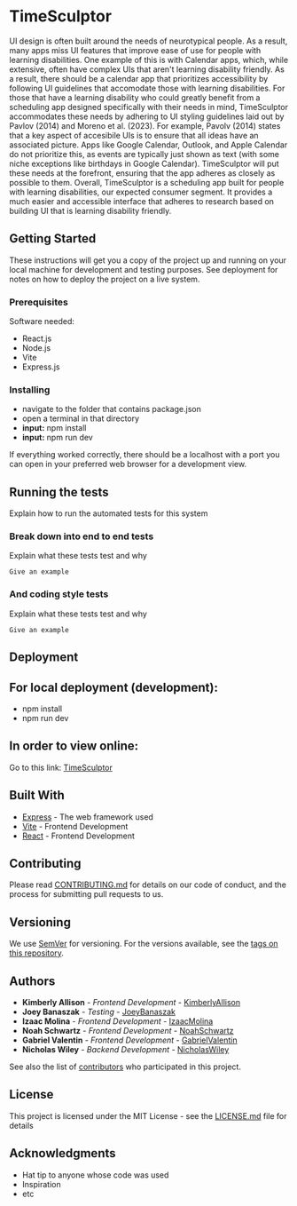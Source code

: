 # TimeSculptor
UI design is often built around the needs of neurotypical people. As a result, many apps miss UI features that improve ease of use for people with learning disabilities. One example of this is with Calendar apps, which, while extensive, often have complex UIs that aren't learning disability friendly. As a result, there should be a calendar app that prioritizes accessibility by following UI guidelines that accomodate those with learning disabilities. For those that have a learning disability who could greatly benefit from a scheduling app designed specifically with their needs in mind, TimeSculptor accommodates these needs by adhering to UI styling guidelines laid out by Pavlov (2014) and Moreno et al. (2023). For example, Pavolv (2014) states that a key aspect of accesibile UIs is to ensure that all ideas have an associated picture. Apps like Google Calendar, Outlook, and Apple Calendar do not prioritize this, as events are typically just shown as text (with some niche exceptions like birthdays in Google Calendar). TimeSculptor will put these needs at the forefront, ensuring that the app adheres as closely as possible to them. Overall, TimeSculptor is a scheduling app built for people with learning disabilities, our expected consumer segment. It provides a much easier and accessible interface that adheres to research based on building UI that is learning disability friendly.

## Getting Started

These instructions will get you a copy of the project up and running on your local machine for development and testing purposes. See deployment for notes on how to deploy the project on a live system.

### Prerequisites

Software needed:
- React.js
- Node.js
- Vite
- Express.js

### Installing

- navigate to the folder that contains package.json
- open a terminal in that directory
- **input:** npm install
- **input:** npm run dev

If everything worked correctly, there should be a localhost with a port you can open in your preferred web browser for a development view.

## Running the tests

Explain how to run the automated tests for this system

### Break down into end to end tests

Explain what these tests test and why

```
Give an example
```

### And coding style tests

Explain what these tests test and why

```
Give an example
```

## Deployment
## For local deployment (development):
- npm install
- npm run dev

## In order to view online:
Go to this link: [TimeSculptor](http://enginick.com:9696/)

## Built With

* [Express](https://expressjs.com/) - The web framework used
* [Vite](https://vitejs.dev/) - Frontend Development
* [React](https://react.dev/) - Frontend Development

## Contributing

Please read [CONTRIBUTING.md](https://github.com/nickw409/TimeSculptor/blob/main/CONTRIBUTING.md) for details on our code of conduct, and the process for submitting pull requests to us.

## Versioning

We use [SemVer](http://semver.org/) for versioning. For the versions available, see the [tags on this repository](https://github.com/your/project/tags). 

## Authors

* **Kimberly Allison** - *Frontend Development* - [KimberlyAllison](https://github.com/kimberlyrallison)
* **Joey Banaszak** - *Testing* - [JoeyBanaszak](https://github.com/Joey-Banaszak)
* **Izaac Molina** - *Frontend Development* - [IzaacMolina](https://github.com/IzMo2000)
* **Noah Schwartz** - *Frontend Development* - [NoahSchwartz](https://github.com/noschwa)
* **Gabriel Valentin** - *Frontend Development* - [GabrielValentin](https://github.com/gmv53)
* **Nicholas Wiley** - *Backend Development* - [NicholasWiley](https://github.com/nickw409)

See also the list of [contributors]([https://github.com/your/project/contributors](https://github.com/nickw409/TimeSculptor/graphs/contributors)) who participated in this project.

## License

This project is licensed under the MIT License - see the [LICENSE.md](LICENSE.md) file for details

## Acknowledgments

* Hat tip to anyone whose code was used
* Inspiration
* etc
